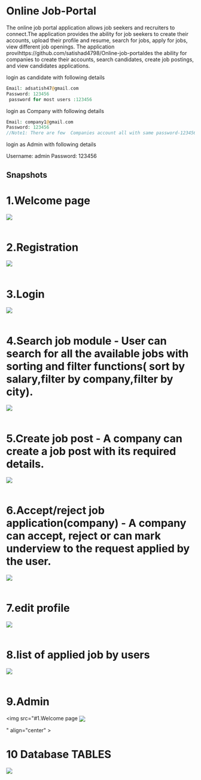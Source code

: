 # Online Job-Portal

The online job portal application allows job seekers and recruiters to connect.The application provides the ability for job seekers to create their accounts, upload their profile and resume, search for jobs, apply for jobs, view different job openings. The application provihttps://github.com/satishad4798/Online-job-portaldes the ability for companies to create their accounts, search candidates, create job postings, and view candidates applications.




 login as candidate with following details

```php
Email: adsatish47@gmail.com
Password: 123456
 password for most users :123456

```

 login as Company with following details

```php
Email: company1@gmail.com
Password: 123456
//Note1: There are few  Companies account all with same password-123456

```
login as Admin with following details

Username: admin
Password: 123456


	


## Snapshots
<p align="center">
 
# 1.Welcome page
<img src="https://github.com/satishad4798/Online-job-portal/blob/master/photos/welcome2.png" align="center" > 
<br />
<br />

# 2.Registration 
<img src="https://github.com/satishad4798/Online-job-portal/blob/master/photos/company.register.png" align="center" > 
<br />
<br />

# 3.Login
<img src="https://github.com/satishad4798/Online-job-portal/blob/master/photos/login2.png" align="center" > 
<br />
<br />

# 4.Search job module - User can search for all the available jobs with sorting and filter functions( sort by salary,filter by company,filter by city).
<img src="https://github.com/satishad4798/Online-job-portal/blob/master/photos/search%20job.png" align="center" > 
<br />
<br />

# 5.Create job post - A company can create a job post with its required details.
<img src="https://github.com/satishad4798/Online-job-portal/blob/master/photos/create%20job%20post.png" align="center" > 
<br />
<br />

# 6.Accept/reject job application(company) - A company can accept, reject or can mark underview to the request applied by the user.  
<img src="https://github.com/satishad4798/Online-job-portal/blob/master/photos/review%20the%20job.png" align="center" > 
<br />
<br />

# 7.edit profile
<img src="https://github.com/satishad4798/Online-job-portal/blob/master/photos/edit%20profile.png" align="center" > 
<br />
<br />

# 8.list of applied job by users
<img src="https://github.com/satishad4798/Online-job-portal/blob/master/photos/applid%20jobs.png" align="center" > 
<br />
<br />

# 9.Admin 
<img src="#1.Welcome page
<img src="https://github.com/satishad4798/Online-job-portal/blob/master/photos/admin.png" align="center" > 
<br />

" align="center" > 



# 10 Database TABLES
<img src="https://github.com/satishad4798/Online-job-portal/blob/master/photos/database.png" align="center" > 
<br />
<br />



